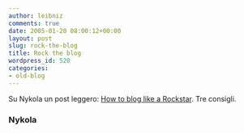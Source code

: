 ```yaml
---
author: leibniz
comments: true
date: 2005-01-20 08:00:12+00:00
layout: post
slug: rock-the-blog
title: Rock the blog
wordpress_id: 520
categories:
- old-blog
---
```


Su Nykola un post leggero: [How to blog like a Rockstar](http://www.nykola.com/archives/000524.html). Tre consigli.




### Nykola
